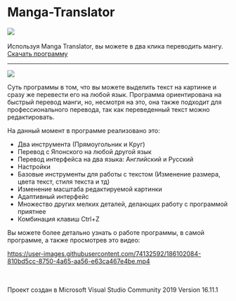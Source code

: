 
# Manga-Translator
[<img src="https://img.shields.io/badge/English-EN-blue">](https://github.com/AntonRls/Manga-Translator/blob/main/README.md)<br><br>
Используя Manga Translator, вы можете в два клика переводить мангу. <a href="https://github.com/AntonRls/Manga-Translator/releases/download/Realesev1.4/MangaTranslator.zip">Скачать программу</a>
<hr/>
<img src="https://user-images.githubusercontent.com/74132592/140647403-7c8b03ac-a81f-4927-8334-e4dcf6ea81d3.png">
<br>

Суть программы в том, что вы можете выделить текст на картинке и сразу же перевести его на любой язык.  Программа ориентирована на быстрый перевод манги, но, несмотря на это, она также подходит для профессионального перевода, так как переведенный текст можно редактировать.

 На данный момент в программе реализовано это:
 <ul>
<li>Два инструмента (Прямоугольник и Круг)
<li>Перевод с Японского на любой другой язык
<li>Перевод интерфейса на два языка: Английский и Русский
<li>Настройки
<li>Базовые инструменты для работы с текстом (Изменение размера, цвета текст, стиля текста и тд)
<li>Изменение масштаба редактируемой картинки
<li>Адаптивный интерфейс
<li>Множество других мелких деталей, делающих работу с программой приятнее 
<li>Комбинация клавиш Ctrl+Z
</ul>

Вы можете более детально узнать о работе программы, в самой программе, а также просмотрев это видео:


https://user-images.githubusercontent.com/74132592/186102084-810bd5cc-8750-4a65-aa56-e63ca467e4be.mp4

 <br/>
<br/>
Проект создан в Microsoft Visual Studio Community 2019
Version 16.11.1

